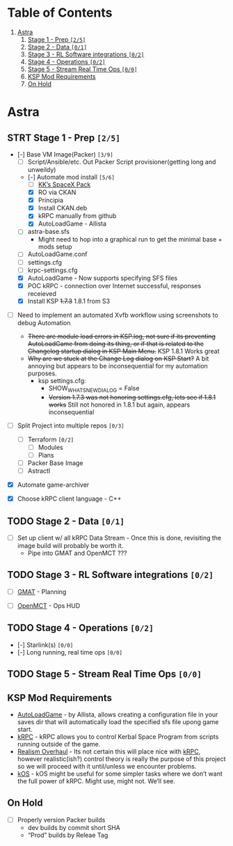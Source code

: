 
# Table of Contents

1.  [Astra](#org195ce83)
    1.  [Stage 1 - Prep <code>[2/5]</code>](#orgd36366d)
    2.  [Stage 2 - Data <code>[0/1]</code>](#org6f9827f)
    3.  [Stage 3 - RL Software integrations <code>[0/2]</code>](#org7405d12)
    4.  [Stage 4 - Operations <code>[0/2]</code>](#org1a56aed)
    5.  [Stage 5 - Stream Real Time Ops <code>[0/0]</code>](#orge604150)
    6.  [KSP Mod Requirements](#orgd8b1f19)
    7.  [On Hold](#org5ce3b97)



<a id="org195ce83"></a>

# Astra


<a id="orgd36366d"></a>

## STRT Stage 1 - Prep <code>[2/5]</code>

-   [-] Base VM Image(Packer) <code>[3/9]</code>
    -   [ ] Script/Ansible/etc. Out Packer Script provisioner(getting long and unweildy)
    -   [-] Automate mod install <code>[5/6]</code>
        -   [ ] [KK&rsquo;s SpaceX Pack](https://forum.kerbalspaceprogram.com/index.php?/topic/193933-110-kks-spacex-pack-july-06-2020/)
        -   [X] RO via CKAN
        -   [X] Principia
        -   [X] Install CKAN.deb
        -   [X] kRPC manually from github
        -   [X] AutoLoadGame - Allista
    -   [ ] astra-base.sfs
        -   Might need to hop into a graphical run to get the minimal base + mods setup
    -   [ ] AutoLoadGame.conf
    -   [ ] settings.cfg
    -   [ ] krpc-settings.cfg
    -   [X] AutoLoadGame - Now supports specifying SFS files
    -   [X] POC kRPC - connection over Internet successful, responses receieved
    -   [X] Install KSP <del>1.7.3</del> 1.8.1 from S3
-   [ ] Need to implement an automated Xvfb workflow using screenshots to debug Automation
    -   <del>There are module load errors in KSP.log, not sure if its preventing AutoLoadGame from doing its thing, or if that is related to the Changelog startup dialog in KSP Main Menu.</del> KSP 1.8.1 Works great
    -   <del>Why are we stuck at the Change Log dialog on KSP Start?</del> A bit annoying but appears to be inconsequential for my automation purposes.
        -   ksp settings.cfg:
            -   SHOW<sub>WHATSNEW</sub><sub>DIALOG</sub> = False
            -   <del>Version 1.7.3 was not honoring settings.cfg, lets see if 1.8.1 works</del> Still not honored in 1.8.1 but again, appears inconsequential
-   [ ] Split Project into multiple repos <code>[0/3]</code>
    -   [ ] Terraform <code>[0/2]</code>
        -   [ ] Modules
        -   [ ] Plans
    -   [ ] Packer Base Image
    -   [ ] Astractl
-   [X] Automate game-archiver
-   [X] Choose kRPC client language - C++


<a id="org6f9827f"></a>

## TODO Stage 2 - Data <code>[0/1]</code>

-   [ ] Set up client w/ all kRPC Data Stream - Once this is done, revisiting the image build will probably be worth it.
    -   Pipe into GMAT and OpenMCT ???


<a id="org7405d12"></a>

## TODO Stage 3 - RL Software integrations <code>[0/2]</code>

-   [ ] [GMAT](https://opensource.gsfc.nasa.gov/projects/GMAT/index.php) - Planning
-   [ ] [OpenMCT](https://github.com/nasa/openmct) - Ops HUD


<a id="org1a56aed"></a>

## TODO Stage 4 - Operations <code>[0/2]</code>

-   [-] Starlink(s) <code>[0/0]</code>
-   [-] Long running, real time ops <code>[0/0]</code>


<a id="orge604150"></a>

## TODO Stage 5 - Stream Real Time Ops <code>[0/0]</code>


<a id="orgd8b1f19"></a>

## KSP Mod Requirements

-   [AutoLoadGame](https://github.com/allista/AutoLoadGame) - by Allista, allows creating a configuration file in your saves dir that will automatically load the specified sfs file upong game start.
-   [kRPC](https://krpc.github.io/krpc/) - kRPC allows you to control Kerbal Space Program from scripts running outside of the game.
-   [Realism Overhaul](https://github.com/KSP-RO/RealismOverhaul/wiki) - Its not certain this will place nice with [kRPC](https://krpc.github.io/krpc/), however realistic(ish?) control theory is really the purpose of this project so we will proceed with it until/unless we encounter problems.
-   [kOS](https://ksp-kos.github.io/KOS/) - kOS might be useful for some simpler tasks where we don&rsquo;t want the full power of kRPC. Might use, might not. We&rsquo;ll see.


<a id="org5ce3b97"></a>

## On Hold

-   [ ] Properly version Packer builds
    -   dev builds by commit short SHA
    -   &ldquo;Prod&rdquo; builds by Releae Tag

